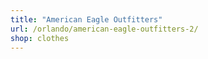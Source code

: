 ```yaml
---
title: "American Eagle Outfitters"
url: /orlando/american-eagle-outfitters-2/
shop: clothes
---
```


